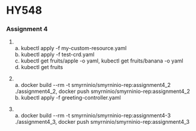 # **HY548**
### Assignment 4

1. \
   a. kubectl apply -f my-custom-resource.yaml \
   b. kubectl apply -f test-crd.yaml \
   c. kubectl get fruits/apple -o yaml, kubectl get fruits/banana -o yaml \
   d. kubectl get fruits 

2. \
   a. docker build --rm -t smyrninio/smyrninio-rep:assignment4_2 ./assignment4_2, docker push smyrninio/smyrninio-rep:assignment4_2 \
   b. kubectl apply -f greeting-controller.yaml
   
3. \
   a. docker build --rm -t smyrninio/smyrninio-rep:assignment4-3 ./assignment4_3, docker push smyrninio/smyrninio-rep:assignment4_3 
   
